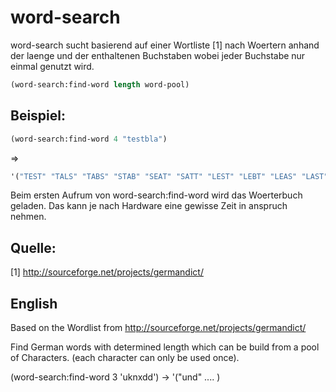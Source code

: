 # word-search

word-search sucht basierend auf einer Wortliste [1] nach Woertern anhand der laenge und der enthaltenen Buchstaben wobei jeder Buchstabe nur einmal genutzt wird.

```cl
(word-search:find-word length word-pool)
```

## Beispiel:

```cl
(word-search:find-word 4 "testbla")
```
=>
```cl
'("TEST" "TALS" "TABS" "STAB" "SEAT" "SATT" "LEST" "LEBT" "LEAS" "LAST" "LAST" "LABT" "LABE" "ETAT" "ELSA" "ELBA" "BETT" "BETA" "BELT" "BEAT" "BEAS" "BAST" "BASE" "ALTE" "ALBE" "ABEL")
```

Beim ersten Aufrum von word-search:find-word wird das Woerterbuch geladen. 
Das kann je nach Hardware eine gewisse Zeit in anspruch nehmen.


## Quelle:
[1] http://sourceforge.net/projects/germandict/



## English
Based on the Wordlist from http://sourceforge.net/projects/germandict/

Find German words with determined length which can be build from a pool of Characters.
(each character can only be used once).

(word-search:find-word 3 'uknxdd') -> '("und" .... )